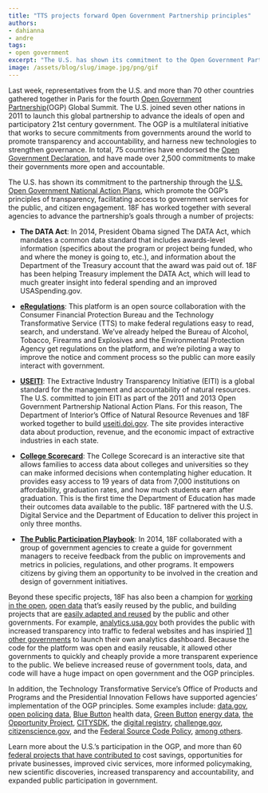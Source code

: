 ```yaml
---
title: "TTS projects forward Open Government Partnership principles"
authors:
- dahianna
- andre
tags:
- open government
excerpt: "The U.S. has shown its commitment to the Open Government Partnership through the U.S. Open Government National Action Plans, which promote the OGP’s principles of transparency, facilitating access to government services for the public, and citizen engagement. 18F has worked together with several agencies to advance the partnership’s goals through a number of projects"
image: /assets/blog/slug/image.jpg/png/gif
---
```

Last week, representatives from the U.S. and more than 70 other
countries gathered together in Paris for the fourth [Open Government
Partnership](http://www.opengovpartnership.org/)(OGP) Global Summit.
The U.S. joined seven other nations in 2011 to launch this global
partnership to advance the ideals of open and participatory 21st century
government. The OGP is a multilateral initiative that works to secure
commitments from governments around the world to promote transparency
and accountability, and harness new technologies to strengthen
governance. In total, 75 countries have endorsed the [Open Government
Declaration](http://www.opengovpartnership.org/about/open-government-declaration),
and have made over 2,500 commitments to make their governments more open
and accountable.

The U.S. has shown its commitment to the partnership through the [U.S.
Open Government National Action
Plans](https://www.whitehouse.gov/sites/default/files/microsites/ostp/final_us_open_government_national_action_plan_3_0.pdf),
which promote the OGP’s principles of transparency, facilitating access
to government services for the public, and citizen engagement. 18F has
worked together with several agencies to advance the partnership’s goals
through a number of projects:

-   **The DATA Act**: In 2014, President Obama signed The DATA Act, which mandates a common data standard that includes awards-level information (specifics about the program or project being funded, who and where the money is going to, etc.), and information about the Department of the Treasury account that the award was paid out of. 18F has been helping Treasury implement the DATA Act, which will lead to much greater insight into federal spending and an improved USASpending.gov.

-   [**eRegulations**](http://www.consumerfinance.gov/eregulations/): This platform is an open source collaboration with the Consumer Financial Protection Bureau and the Technology Transformative Service (TTS) to make federal regulations easy to read, search, and understand. We’ve already helped the Bureau of Alcohol, Tobacco, Firearms and Explosives and the Environmental Protection Agency get regulations on the platform, and we’re piloting a way to improve the notice and comment process so the public can more easily interact with government.

-   [**USEITI**](https://useiti.doi.gov/): The Extractive Industry Transparency Initiative (EITI) is a global standard for the management and accountability of natural resources. The U.S. committed to join EITI as part of the 2011 and 2013 Open Government Partnership National Action Plans. For this reason, The Department of Interior’s Office of Natural Resource Revenues and 18F worked together to build [useiti.doi.gov](https://useiti.doi.gov/). The site provides interactive data about production, revenue, and the economic impact of extractive industries in each state.

-   [**College Scorecard**](https://collegescorecard.ed.gov/): The College Scorecard is an interactive site that allows families to access data about colleges and universities so they can make informed decisions when contemplating higher education. It provides easy access to 19 years of data from 7,000 institutions on affordability, graduation rates, and how much students earn after graduation. This is the first time the Department of Education has made their outcomes data available to the public. 18F partnered with the U.S. Digital Service and the Department of Education to deliver this project in only three months.

-   [**The Public Participation Playbook**](https://participation.usa.gov/): In 2014, 18F collaborated with a group of government agencies to create a guide for government managers to receive feedback from the public on improvements and metrics in policies, regulations, and other programs. It empowers citizens by giving them an opportunity to be involved in the creation and design of government initiatives.

Beyond these specific projects, 18F has also been a champion for
[working in the
open](https://18f.gsa.gov/2015/12/07/what-exactly-do-we-even-do-all-day/),
[open data](https://github.com/18f/api-standards) that’s easily reused
by the public, and building projects that are [easily adapted and
reused](https://18f.gsa.gov/2016/04/06/take-our-code-18f-projects-you-can-reuse/)
by the public and other governments. For example,
[analytics.usa.gov](https://analytics.usa.gov/) both provides the
public with increased transparency into traffic to federal websites and
has inspiried [11 other
governments](https://github.com/18F/analytics.usa.gov/blob/master/README.md)
to launch their own analytics dashboard. Because the code for the
platform was open and easily reusable, it allowed other governments to
quickly and cheaply provide a more transparent experience to the public.
We believe increased reuse of government tools, data, and code will have
a huge impact on open government and the OGP principles.

In addition, the Technology Transformative Service’s Office of Products
and Programs and the Presidential Innovation Fellows have supported
agencies’ implementation of the OGP principles. Some examples include:
[data.gov](https://www.data.gov/), [open policing
data](https://www.whitehouse.gov/blog/2015/04/09/using-technology-and-data-improve-community-policing-police-data-initiative),
[Blue
Button](https://www.healthit.gov/patients-families/your-health-data)
health data, [Green Button](http://energy.gov/data/green-button)
[energy data](http://energy.gov/data/green-button), [the Opportunity
Project](http://opportunity.census.gov/),
[CITYSDK](https://uscensusbureau.github.io/citysdk/), the [digital
registry](https://usdigitalregistry.digitalgov.gov/),
[challenge.gov](https://www.challenge.gov/list/),
[citizenscience.gov](https://www.citizenscience.gov/), and the
[Federal Source Code Policy](https://sourcecode.cio.gov/), [among
others](https://sourcecode.cio.gov/).

Learn more about the U.S.’s participation in the OGP, and more than 60
[federal projects that have contributed
to](https://www.whitehouse.gov/the-press-office/2016/12/07/fact-sheet-united-states-commitment-open-government-partnership-and-open)
cost savings, opportunities for private businesses, improved civic
services, more informed policymaking, new scientific discoveries,
increased transparency and accountability, and expanded public
participation in government.
